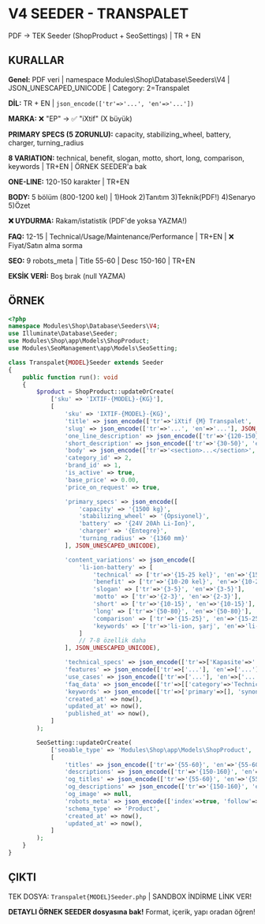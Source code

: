 # V4 SEEDER - TRANSPALET

PDF → TEK Seeder (ShopProduct + SeoSettings) | TR + EN

## KURALLAR

**Genel:** PDF veri | namespace Modules\Shop\Database\Seeders\V4 | JSON_UNESCAPED_UNICODE | Category: 2=Transpalet

**DİL:** TR + EN | `json_encode(['tr'=>'...', 'en'=>'...'])`

**MARKA:** ❌ "EP" → ✅ "iXtif" (X büyük)

**PRIMARY SPECS (5 ZORUNLU):** capacity, stabilizing_wheel, battery, charger, turning_radius

**8 VARIATION:** technical, benefit, slogan, motto, short, long, comparison, keywords | TR+EN | ÖRNEK SEEDER'a bak

**ONE-LINE:** 120-150 karakter | TR+EN

**BODY:** 5 bölüm (800-1200 kel) | 1)Hook 2)Tanıtım 3)Teknik(PDF!) 4)Senaryo 5)Özet

**❌ UYDURMA:** Rakam/istatistik (PDF'de yoksa YAZMA!)

**FAQ:** 12-15 | Technical/Usage/Maintenance/Performance | TR+EN | ❌ Fiyat/Satın alma sorma

**SEO:** 9 robots_meta | Title 55-60 | Desc 150-160 | TR+EN

**EKSİK VERİ:** Boş bırak (null YAZMA)

## ÖRNEK

```php
<?php
namespace Modules\Shop\Database\Seeders\V4;
use Illuminate\Database\Seeder;
use Modules\Shop\app\Models\ShopProduct;
use Modules\SeoManagement\app\Models\SeoSetting;

class Transpalet{MODEL}Seeder extends Seeder
{
    public function run(): void
    {
        $product = ShopProduct::updateOrCreate(
            ['sku' => 'IXTIF-{MODEL}-{KG}'],
            [
                'sku' => 'IXTIF-{MODEL}-{KG}',
                'title' => json_encode(['tr'=>'iXtif {M} Transpalet', 'en'=>'iXtif {M} Pallet Truck'], JSON_UNESCAPED_UNICODE),
                'slug' => json_encode(['tr'=>'...', 'en'=>'...'], JSON_UNESCAPED_UNICODE),
                'one_line_description' => json_encode(['tr'=>'{120-150}', 'en'=>'{120-150}'], JSON_UNESCAPED_UNICODE),
                'short_description' => json_encode(['tr'=>'{30-50}', 'en'=>'{30-50}'], JSON_UNESCAPED_UNICODE),
                'body' => json_encode(['tr'=>'<section>...</section>', 'en'=>'<section>...</section>'], JSON_UNESCAPED_UNICODE),
                'category_id' => 2,
                'brand_id' => 1,
                'is_active' => true,
                'base_price' => 0.00,
                'price_on_request' => true,

                'primary_specs' => json_encode([
                    'capacity' => '{1500 kg}',
                    'stabilizing_wheel' => '{Opsiyonel}',
                    'battery' => '{24V 20Ah Li-Ion}',
                    'charger' => '{Entegre}',
                    'turning_radius' => '{1360 mm}'
                ], JSON_UNESCAPED_UNICODE),

                'content_variations' => json_encode([
                    'li-ion-battery' => [
                        'technical' => ['tr'=>'{15-25 kel}', 'en'=>'{15-25 w}'],
                        'benefit' => ['tr'=>'{10-20 kel}', 'en'=>'{10-20 w}'],
                        'slogan' => ['tr'=>'{3-5}', 'en'=>'{3-5}'],
                        'motto' => ['tr'=>'{2-3}', 'en'=>'{2-3}'],
                        'short' => ['tr'=>'{10-15}', 'en'=>'{10-15}'],
                        'long' => ['tr'=>'{50-80}', 'en'=>'{50-80}'],
                        'comparison' => ['tr'=>'{15-25}', 'en'=>'{15-25}'],
                        'keywords' => ['tr'=>'li-ion, şarj', 'en'=>'li-ion, charge']
                    ]
                    // 7-8 özellik daha
                ], JSON_UNESCAPED_UNICODE),

                'technical_specs' => json_encode(['tr'=>['Kapasite'=>'...'], 'en'=>['Capacity'=>'...']], JSON_UNESCAPED_UNICODE),
                'features' => json_encode(['tr'=>['...'], 'en'=>['...']], JSON_UNESCAPED_UNICODE),
                'use_cases' => json_encode(['tr'=>['...'], 'en'=>['...']], JSON_UNESCAPED_UNICODE),
                'faq_data' => json_encode(['tr'=>[['category'=>'Technical','question'=>'...','answer'=>'...']], 'en'=>[...]], JSON_UNESCAPED_UNICODE),
                'keywords' => json_encode(['tr'=>['primary'=>[], 'synonyms'=>[], 'usage_jargon'=>[]], 'en'=>[...]], JSON_UNESCAPED_UNICODE),
                'created_at' => now(),
                'updated_at' => now(),
                'published_at' => now(),
            ]
        );

        SeoSetting::updateOrCreate(
            ['seoable_type' => 'Modules\Shop\app\Models\ShopProduct', 'seoable_id' => $product->product_id],
            [
                'titles' => json_encode(['tr'=>'{55-60}', 'en'=>'{55-60}'], JSON_UNESCAPED_UNICODE),
                'descriptions' => json_encode(['tr'=>'{150-160}', 'en'=>'{150-160}'], JSON_UNESCAPED_UNICODE),
                'og_titles' => json_encode(['tr'=>'{55-60}', 'en'=>'{55-60}'], JSON_UNESCAPED_UNICODE),
                'og_descriptions' => json_encode(['tr'=>'{150-160}', 'en'=>'{150-160}'], JSON_UNESCAPED_UNICODE),
                'og_image' => null,
                'robots_meta' => json_encode(['index'=>true, 'follow'=>true, 'max-snippet'=>-1, 'max-image-preview'=>'large', 'max-video-preview'=>-1, 'noarchive'=>false, 'noimageindex'=>false, 'notranslate'=>false, 'indexifembedded'=>true, 'noydir'=>true, 'noodp'=>true], JSON_UNESCAPED_UNICODE),
                'schema_type' => 'Product',
                'created_at' => now(),
                'updated_at' => now(),
            ]
        );
    }
}
```

## ÇIKTI

TEK DOSYA: `Transpalet{MODEL}Seeder.php` | SANDBOX İNDİRME LİNK VER!

**DETAYLI ÖRNEK SEEDER dosyasına bak!** Format, içerik, yapı oradan öğren!
